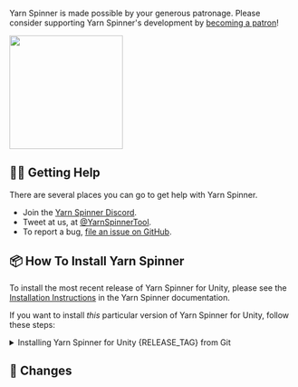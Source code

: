 <!-- RELEASE_TEMPLATE.md is not a formally supported file used by GitHub. This file is used by .github/workflows/release.yml to add a release notes preface. -->

Yarn Spinner is made possible by your generous patronage. Please consider supporting Yarn Spinner's development by [becoming a patron](https://patreon.com/secretlab)!

<a href="https://patreon.com/secretlab"><img width="200" src="https://user-images.githubusercontent.com/901768/71883373-6f40ff80-318a-11ea-9d3a-01f1f58cb39e.png"></a>

## 👩‍🚒 Getting Help

There are several places you can go to get help with Yarn Spinner.

* Join the [Yarn Spinner Discord](https://discord.gg/yarnspinner).
* Tweet at us, at [@YarnSpinnerTool](https://twitter.com/YarnSpinnerTool).
* To report a bug, [file an issue on GitHub](https://github.com/YarnSpinnerTool/YarnSpinner-Unity/issues/new?labels=bug+beta&template=bug_report.md&title=).

## 📦 How To Install Yarn Spinner

To install the most recent release of Yarn Spinner for Unity, please see the [Installation Instructions](https://docs.yarnspinner.dev/using-yarnspinner-with-unity/installation-and-setup) in the Yarn Spinner documentation.

If you want to install _this_ particular version of Yarn Spinner for Unity, follow these steps:

<details>
<summary>Installing Yarn Spinner for Unity {RELEASE_TAG} from Git</summary>
<p>

* Open the Window menu, and choose Package Manager.
* If you already have any previous version of the Yarn Spinner package installed, remove it.
* Click the `+` button, and click *Add package from git URL...*
* Enter the following URL:
  * `https://github.com/YarnSpinnerTool/YarnSpinner-Unity.git#{RELEASE_TAG}`

Each release will have a different URL. To upgrade to future versions of Yarn Spinner, you will need to uninstall the package, and reinstall using the new URL.
</p>
</details>


## 📜 Changes


